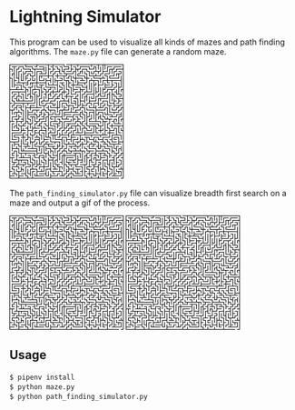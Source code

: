 # Lightning Simulator

This program can be used to visualize all kinds of mazes and path finding algorithms. The `maze.py` file can generate a random maze.

![Maze](media/maze.png)

The `path_finding_simulator.py` file can visualize breadth first search on a maze and output a gif of the process.

![Breadth first search of a maze](media/maze_path_bfs.gif) ![Depth first search of a maze](media/maze_path_dfs.gif)

## Usage
```bash
$ pipenv install
$ python maze.py
$ python path_finding_simulator.py
```
